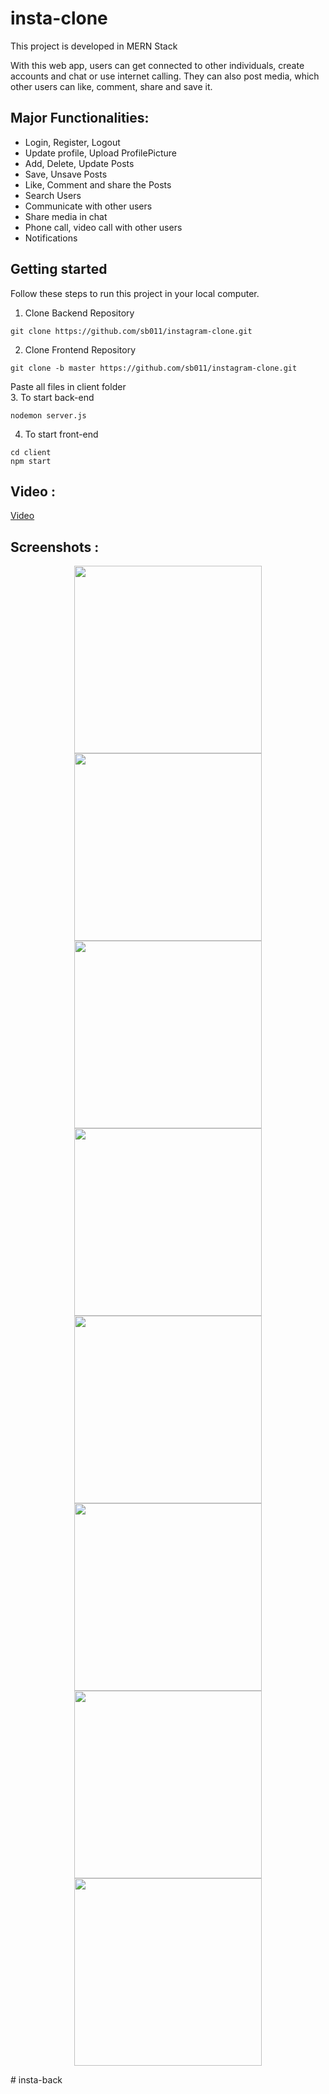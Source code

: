 # insta-clone

This project is developed in MERN Stack

With this web app, users can get connected to other individuals,
create accounts and chat or use internet calling. They can also post
media, which other users can like, comment, share and save it.

## Major Functionalities: 
- Login, Register, Logout 
- Update profile, Upload ProfilePicture
- Add, Delete, Update Posts
- Save, Unsave Posts
- Like, Comment and share the Posts
- Search Users
- Communicate with other users
- Share media in chat
- Phone call, video call with other users
- Notifications

## Getting started
Follow these steps to run this project in your local computer.
1. Clone Backend Repository
```
git clone https://github.com/sb011/instagram-clone.git
```
2. Clone Frontend Repository
```
git clone -b master https://github.com/sb011/instagram-clone.git
```
Paste all files in client folder
<br />
3. To start back-end
```
nodemon server.js
```
4. To start front-end
```
cd client
npm start
```

## Video :
[Video](https://drive.google.com/file/d/1drtIZci8A54coOw6SQQKTL5PaE0VeVVl/view?usp=share_link)

## Screenshots :
<p align="center">
<img src="https://user-images.githubusercontent.com/71833071/208239316-7f1aad5d-ddd0-41d9-bdc4-8a3dfe60c955.png" width="300" >
<img src="https://user-images.githubusercontent.com/71833071/208239318-55958fbe-6b17-4dc1-9b9d-d2ead32e6fc2.png" width="300" >
<img src="https://user-images.githubusercontent.com/71833071/208239323-210b59ee-faa2-4020-9245-73515f339f25.png" width="300" >
<img src="https://user-images.githubusercontent.com/71833071/208239327-f0d92bcd-a614-4f87-8527-e02c7ef122a1.png" width="300" >
<img src="https://user-images.githubusercontent.com/71833071/208239334-9a1d7970-e43b-495a-a1f1-3d461c3d535f.png" width="300" >
<img src="https://user-images.githubusercontent.com/71833071/208239337-c047115e-95c8-4e79-9c38-816eb997aac8.png" width="300" >
<img src="https://user-images.githubusercontent.com/71833071/208239329-9111bd4e-0e93-4bdf-88a1-aad03fddf2be.png" width="300" >
<img src="https://user-images.githubusercontent.com/71833071/208239330-edc60cf7-adf7-4c14-bacf-4d5b23e12d1f.png" width="300" >
</p>
#   i n s t a - b a c k  
 